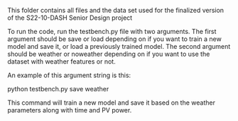 This folder contains all files and the data set used for the finalized version of the S22-10-DASH Senior Design project

To run the code, run the testbench.py file with two arguments. The first argument should be save or load depending on if you want to train a new model and save it, or load a previously trained model. The second argument should be weather or noweather depending on if you want to use the dataset with weather features or not.

An example of this argument string is this:

python testbench.py save weather

This command will train a new model and save it based on the weather parameters along with time and PV power.
